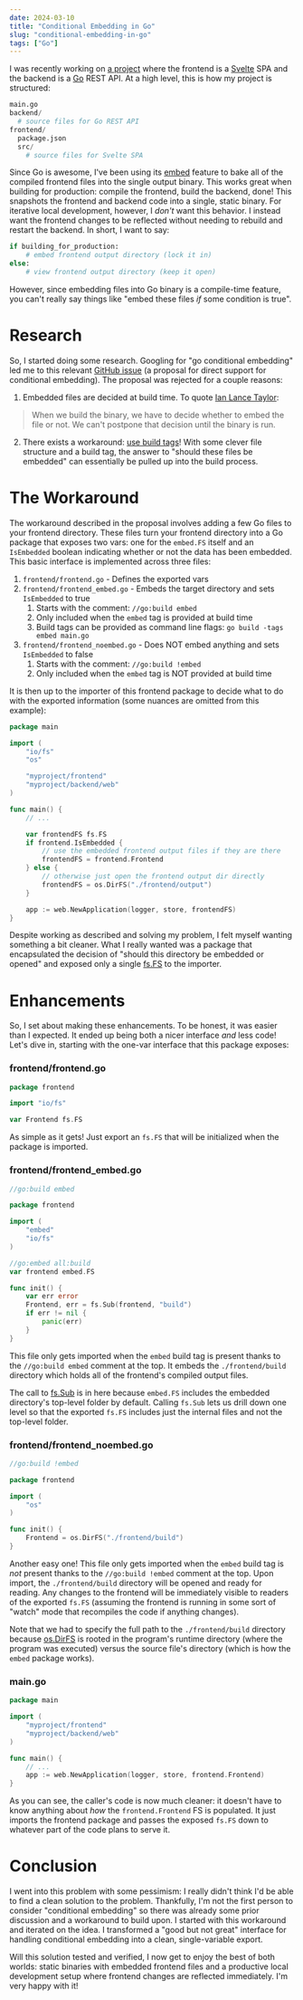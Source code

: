 ```yaml
---
date: 2024-03-10
title: "Conditional Embedding in Go"
slug: "conditional-embedding-in-go"
tags: ["Go"]
---
```


I was recently working on [a project](https://github.com/theandrew168/bloggulus) where the frontend is a [Svelte](https://kit.svelte.dev/) SPA and the backend is a [Go](https://go.dev/) REST API.
At a high level, this is how my project is structured:

```python
main.go
backend/
  # source files for Go REST API
frontend/
  package.json
  src/
    # source files for Svelte SPA
```

Since Go is awesome, I've been using its [embed](https://pkg.go.dev/embed) feature to bake all of the compiled frontend files into the single output binary.
This works great when building for production: compile the frontend, build the backend, done!
This snapshots the frontend and backend code into a single, static binary.
For iterative local development, however, I _don't_ want this behavior.
I instead want the frontend changes to be reflected without needing to rebuild and restart the backend.
In short, I want to say:

```python
if building_for_production:
    # embed frontend output directory (lock it in)
else:
    # view frontend output directory (keep it open)
```

However, since embedding files into Go binary is a compile-time feature, you can't really say things like "embed these files _if_ some condition is true".

# Research

So, I started doing some research.
Googling for "go conditional embedding" led me to this relevant [GitHub issue](https://github.com/golang/go/issues/44484) (a proposal for direct support for conditional embedding).
The proposal was rejected for a couple reasons:

1. Embedded files are decided at build time. To quote [Ian Lance Taylor](https://github.com/golang/go/issues/44484#issuecomment-948977876):

> When we build the binary, we have to decide whether to embed the file or not. We can't postpone that decision until the binary is run.

2. There exists a workaround: [use build tags](https://github.com/golang/go/issues/44484#issuecomment-948137497)! With some clever file structure and a build tag, the answer to "should these files be embedded" can essentially be pulled up into the build process.

# The Workaround

The workaround described in the proposal involves adding a few Go files to your frontend directory.
These files turn your frontend directory into a Go package that exposes two vars: one for the `embed.FS` itself and an `IsEmbedded` boolean indicating whether or not the data has been embedded.
This basic interface is implemented across three files:

1. `frontend/frontend.go` - Defines the exported vars
2. `frontend/frontend_embed.go` - Embeds the target directory and sets `IsEmbedded` to true
   1. Starts with the comment: `//go:build embed`
   2. Only included when the `embed` tag is provided at build time
   3. Build tags can be provided as command line flags: `go build -tags embed main.go`
3. `frontend/frontend_noembed.go` - Does NOT embed anything and sets `IsEmbedded` to false
   1. Starts with the comment: `//go:build !embed`
   2. Only included when the `embed` tag is NOT provided at build time

It is then up to the importer of this frontend package to decide what to do with the exported information (some nuances are omitted from this example):

```go
package main

import (
    "io/fs"
    "os"

    "myproject/frontend"
    "myproject/backend/web"
)

func main() {
    // ...

    var frontendFS fs.FS
    if frontend.IsEmbedded {
        // use the embedded frontend output files if they are there
        frontendFS = frontend.Frontend
    } else {
        // otherwise just open the frontend output dir directly
        frontendFS = os.DirFS("./frontend/output")
    }

    app := web.NewApplication(logger, store, frontendFS)
}
```

Despite working as described and solving my problem, I felt myself wanting something a bit cleaner.
What I really wanted was a package that encapsulated the decision of "should this directory be embedded or opened" and exposed only a single [fs.FS](https://pkg.go.dev/io/fs#FS) to the importer.

# Enhancements

So, I set about making these enhancements.
To be honest, it was easier than I expected.
It ended up being both a nicer interface _and_ less code!
Let's dive in, starting with the one-var interface that this package exposes:

### frontend/frontend.go

```go
package frontend

import "io/fs"

var Frontend fs.FS
```

As simple as it gets!
Just export an `fs.FS` that will be initialized when the package is imported.

### frontend/frontend_embed.go

```go
//go:build embed

package frontend

import (
    "embed"
    "io/fs"
)

//go:embed all:build
var frontend embed.FS

func init() {
    var err error
    Frontend, err = fs.Sub(frontend, "build")
    if err != nil {
        panic(err)
    }
}
```

This file only gets imported when the `embed` build tag is present thanks to the `//go:build embed` comment at the top.
It embeds the `./frontend/build` directory which holds all of the frontend's compiled output files.

The call to [fs.Sub](https://pkg.go.dev/io/fs#Sub) is in here because `embed.FS` includes the embedded directory's top-level folder by default.
Calling `fs.Sub` lets us drill down one level so that the exported `fs.FS` includes just the internal files and not the top-level folder.

### frontend/frontend_noembed.go

```go
//go:build !embed

package frontend

import (
    "os"
)

func init() {
    Frontend = os.DirFS("./frontend/build")
}
```

Another easy one!
This file only gets imported when the `embed` build tag is _not_ present thanks to the `//go:build !embed` comment at the top.
Upon import, the `./frontend/build` directory will be opened and ready for reading.
Any changes to the frontend will be immediately visible to readers of the exported `fs.FS` (assuming the frontend is running in some sort of "watch" mode that recompiles the code if anything changes).

Note that we had to specify the full path to the `./frontend/build` directory because [os.DirFS](https://pkg.go.dev/os#DirFS) is rooted in the program's runtime directory (where the program was executed) versus the source file's directory (which is how the `embed` package works).

### main.go

```go
package main

import (
    "myproject/frontend"
    "myproject/backend/web"
)

func main() {
    // ...
    app := web.NewApplication(logger, store, frontend.Frontend)
}
```

As you can see, the caller's code is now much cleaner: it doesn't have to know anything about _how_ the `frontend.Frontend` FS is populated.
It just imports the frontend package and passes the exposed `fs.FS` down to whatever part of the code plans to serve it.

# Conclusion

I went into this problem with some pessimism: I really didn't think I'd be able to find a clean solution to the problem.
Thankfully, I'm not the first person to consider "conditional embedding" so there was already some prior discussion and a workaround to build upon.
I started with this workaround and iterated on the idea.
I transformed a "good but not great" interface for handling conditional embedding into a clean, single-variable export.

Will this solution tested and verified, I now get to enjoy the best of both worlds: static binaries with embedded frontend files and a productive local development setup where frontend changes are reflected immediately.
I'm very happy with it!
